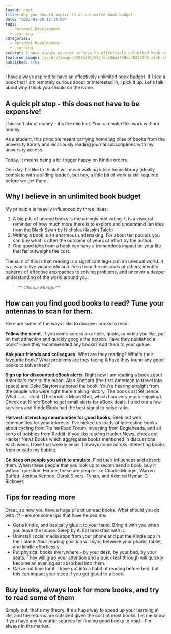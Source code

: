 ```yaml
---
layout: post
title: Why you should aspire to an unlimited book budget
date: "2023-01-28 12:14:09"
tags:
  - Personal Development
  - Learning
categories:
  - Personal Development
  - Learning
excerpt: I have always aspired to have an effectively unlimited book budget. If I see a book that I am remotely curious about or interested in, I pick it up. Let's talk about why I think you should do the same.
featured_image: /assets/images/2023/01/611fec156a3f60ea482544d3_alok-sharma-j9h9u4BYjAg-unsplash.jpg
published: True
---
```

I have always aspired to have an effectively unlimited book budget. If I see a book that I am remotely curious about or interested in, I pick it up. Let's talk about why I think you should do the same.

## A quick pit stop - this does not have to be expensive!

This isn't about money - it's the mindset. You can make this work without money.

As a student, this principle meant carrying home big piles of books from the university library and vicariously reading journal subscriptions with my university access.

Today, it means being a bit trigger happy on Kindle orders.

One day, I'd like to think it will mean walking into a home library (ideally complete with a sliding ladder), but hey, a little bit of work is still required before we get there.

## Why I believe in an unlimited book budget

My principle is heavily influenced by three ideas:

  1. A big pile of unread books is menacingly motivating. It is a visceral reminder of how much more there is to explore and understand (an idea from the Black Swan by Nicholas Nassim Taleb)
  2. Writing a book is an enormous undertaking. For about ten pounds you can buy what is often the outcome of years of effort by the author.
  3. One good idea from a book can have a tremendous impact on your life that far outweighs the cost.



The sum of this is that reading is a significant leg-up in an unequal world. It is a way to live vicariously and learn from the mistakes of others, identify patterns of effective approaches to solving problems, and uncover a deeper understanding of the world around you.

>  ** _Charlie Munger_**

## How can you find good books to read? Tune your antennas to scan for them.

Here are some of the ways I like to discover books to read:

 **Follow the scent**. If you come across an article, quote, or video you like, pull on that attraction and quickly google the person. Have they published a book? Have they recommended any books? Add them to your queue.

 **Ask your friends and colleagues**. What are they reading? What's their favourite book? What problems are they facing & have they found any good books to solve them?

 **Sign up for discounted eBook alerts**. Right now I am reading a book about America's race to the moon. Alan Shepard (the first American to travel into space) and Deke Slayton authored the book. You're hearing straight from the people who were right there making history. The book cost 99 pence. What... a... steal. (The book is Moon Shot, which I am very much enjoying). Check out KindofBook to get email alerts for eBook deals. I tried out a few services and KindofBook had the best signal to noise ratio.

 **Harvest interesting communities for good books**. Seek out web communities for your interests. I've picked up loads of interesting books about cycling from TrainerRoad Forum, investing from Bogleheads, and all sorts of hobbies from Reddit. If you like reading Hacker News, check out Hacker News Books which aggregates books mentioned in discussions each week. I love that weekly email. I always come across interesting books from outside my bubble.

 **Go deep on people you wish to emulate**. Find their influences and absorb them. When these people that you look up to recommend a book, buy it without question. For me, these are people like Charlie Munger, Warren Buffett, Joshua Kennon, Derek Sivers, Tynan, and Admiral Hyman G. Rickover.

## Tips for reading more

Great, so now you have a huge pile of unread books. What should you do with it? Here are some tips that have helped me:

  * Get a kindle, and basically glue it to your hand. Bring it with you when you leave the house. Sleep by it. Eat breakfast with it.
  * Uninstall social media apps from your phone and put the Kindle app in their place. Your reading position will sync between your phone, tablet, and kindle effortlessly.
  * Put physical books everywhere - by your desk, by your bed, by your seats. They will grab your attention and a quick leaf through will quickly become an evening sat absorbed into them.
  * Carve out time for it. I have got into a habit of reading before bed, but this can impact your sleep if you get glued to a book.



## Buy books, always look for more books, and try to read some of them

Simply put, that's my theory. It's a huge way to speed up your learning in life, and the returns are outsized given the cost of most books. Let me know if you have any favourite sources for finding good books to read - I'm always in the market!
